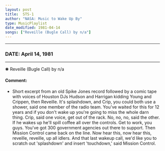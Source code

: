 ```yaml
---
layout: post
title:  STS-1
author: "NASA: Music to Wake Up By"
type: MusicPlaylist
date_modified: 1981-04-14
songs: ["Reveille (Bugle Call) by n/a"]
---
```


----
### DATE: April 14, 1981
----
✺ Reveille (Bugle Call) by n/a

#### Comment:
* Short excerpt from an old Spike Jones record followed by a comic tape with voices of Houston DJs Hudson and Harrigan kidding Young and Crippen, then  Reveille. It's splashdown, and Crip, you could both use a shower, said one member of the radio team. You've waited for this for 12 years and if you don't wake up you're going to miss the whole darn thing. Crip, said one voice, get out of the rack. No, no, no, said the other. If he wakes up he'll spill coffee all over the controls. Get to work, you guys. You've got 300 government agencies out there to support. Then Mission Control came back on the line. Now hear this, now hear this, reveille, reveille, up all idlers. And that last wakeup call, we'd like you to scratch out 'splashdown' and insert 'touchdown,' said Mission Control.



<br/>
<center>
	<a target="_blank"
	   href="https://twitter.com/intent/tweet?hashtags=Space,NASA,Playlist,NASAWakeupCalls,SpaceProgram&text={{ page.author}}, '{{ page.songs.first }}' {{ page.title }}, {{ page.date | date: '%B %d, %Y' }}. {{ site.url }}{{ page.url }}&via=nasawakeupcalls"><i class="fab fa-twitter" alt="Tweet this page" style="font-size: 1.3em;"></i></a>
	&nbsp; 	<i class="fas fa-user-astronaut" style="font-size: 1.5em;"></i> &nbsp;
    <a type="amzn" search="'Reveille (Bugle Call) by n/a'" category="popular music">
    <i class="fab fa-amazon" style="font-size: 1.3em;"></i></a>
</center>
